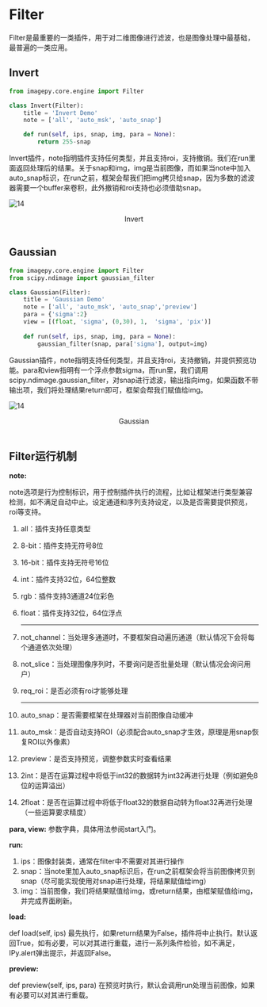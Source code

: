 # <span id = "Filter">Filter</span>

Filter是最重要的一类插件，用于对二维图像进行滤波，也是图像处理中最基础，最普遍的一类应用。



## Invert

```python
from imagepy.core.engine import Filter

class Invert(Filter):
    title = 'Invert Demo'
    note = ['all', 'auto_msk', 'auto_snap']

    def run(self, ips, snap, img, para = None): 
        return 255-snap
```

Invert插件，note指明插件支持任何类型，并且支持roi，支持撤销。我们在run里面返回处理后的结果。关于snap和img，img是当前图像，而如果当note中加入auto_snap标识，在run之前，框架会帮我们把img拷贝给snap，因为多数的滤波器需要一个buffer来卷积，此外撤销和roi支持也必须借助snap。

![14](http://idoc.imagepy.org/demoplugin/13.png)

<div align=center>Invert</div><br>


## <span id = "Gaussian">Gaussian</span>

```python
from imagepy.core.engine import Filter
from scipy.ndimage import gaussian_filter

class Gaussian(Filter):
    title = 'Gaussian Demo'
    note = ['all', 'auto_msk', 'auto_snap','preview']
    para = {'sigma':2}
    view = [(float, 'sigma', (0,30), 1,  'sigma', 'pix')]
    
    def run(self, ips, snap, img, para = None):
        gaussian_filter(snap, para['sigma'], output=img)
```

Gaussian插件，note指明支持任何类型，并且支持roi，支持撤销，并提供预览功能。para和view指明有一个浮点参数sigma，而run里，我们调用scipy.ndimage.gaussian_filter，对snap进行滤波，输出指向img，如果函数不带输出项，我们将处理结果return即可，框架会帮我们赋值给img。

![14](http://idoc.imagepy.org/demoplugin/14.png)

<div align=center>Gaussian</div><br>


## <span id = "Filter运行机制">Filter运行机制</span>

**note:** 

note选项是行为控制标识，用于控制插件执行的流程，比如让框架进行类型兼容检测，如不满足自动中止。设定通道和序列支持设定，以及是否需要提供预览，roi等支持。

1. all：插件支持任意类型

2. 8-bit：插件支持无符号8位

3. 16-bit：插件支持无符号16位

4. int：插件支持32位，64位整数

5. rgb：插件支持3通道24位彩色

6. float：插件支持32位，64位浮点

   ------

7. not_channel：当处理多通道时，不要框架自动遍历通道（默认情况下会将每个通道依次处理）

8. not_slice：当处理图像序列时，不要询问是否批量处理（默认情况会询问用户）

9. req_roi：是否必须有roi才能够处理

   ---

10. auto_snap：是否需要框架在处理器对当前图像自动缓冲

11. auto_msk：是否自动支持ROI（必须配合auto_snap才生效，原理是用snap恢复ROI以外像素）

12. preview：是否支持预览，调整参数实时查看结果

13. 2int：是否在运算过程中将低于int32的数据转为int32再进行处理（例如避免8位的运算溢出）

14. 2float：是否在运算过程中将低于float32的数据自动转为float32再进行处理（一些运算要求精度）

**para, view:** 参数字典，具体用法参阅start入门。

**run:** 

1. ips：图像封装类，通常在filter中不需要对其进行操作
2. snap：当note里加入auto_snap标识后，在run之前框架会将当前图像拷贝到snap（尽可能实现使用对snap进行处理，将结果赋值给img）
3. img：当前图像，我们将结果赋值给img，或return结果，由框架赋值给img，并完成界面刷新。

**load:** 

def load(self, ips) 最先执行，如果return结果为False，插件将中止执行。默认返回True，如有必要，可以对其进行重载，进行一系列条件检验，如不满足，IPy.alert弹出提示，并返回False。

**preview:**

def preview(self, ips, para) 在预览时执行，默认会调用run处理当前图像，如果有必要可以对其进行重载。